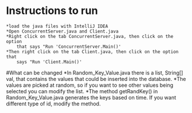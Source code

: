 # Instructions to run
	*load the java files with IntelliJ IDEA
	*Open ConcurrentServer.java and Client.java
	*Right click on the tab ConcurrentServer.java, then click on the option
		that says "Run 'ConcurrentServer.Main()'
	*Then right click on the tab Client.java, then click on the option that
		says "Run 'Client.Main()'

#What can be changed
	*In Random_Key_Value.java there is a list, String[] val, that contains the
		values that could be inserted into the database.
	*The values are picked at random, so if you want to see other values being selected
		you can modify the list. 
	*The method getRandKey() in Random_Key_Value.java generates the keys based on time.
	    If you want different type of id, modify the method.